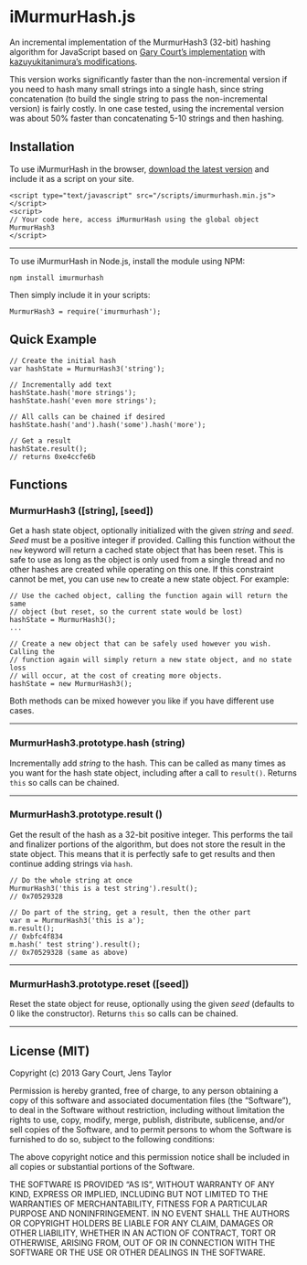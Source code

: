iMurmurHash.js
==============

An incremental implementation of the MurmurHash3 (32-bit) hashing algorithm for JavaScript based on [Gary Court’s implementation](https://github.com/garycourt/murmurhash-js) with [kazuyukitanimura’s modifications](https://github.com/kazuyukitanimura/murmurhash-js).

This version works significantly faster than the non-incremental version if you need to hash many small strings into a single hash, since string concatenation (to build the single string to pass the non-incremental version) is fairly costly. In one case tested, using the incremental version was about 50% faster than concatenating 5-10 strings and then hashing.

Installation
------------

To use iMurmurHash in the browser, [download the latest version](https://raw.github.com/jensyt/imurmurhash-js/master/imurmurhash.min.js) and include it as a script on your site.

    <script type="text/javascript" src="/scripts/imurmurhash.min.js"></script>
    <script>
    // Your code here, access iMurmurHash using the global object MurmurHash3
    </script>

------------------------------------------------------------------------

To use iMurmurHash in Node.js, install the module using NPM:

    npm install imurmurhash

Then simply include it in your scripts:

    MurmurHash3 = require('imurmurhash');

Quick Example
-------------

    // Create the initial hash
    var hashState = MurmurHash3('string');

    // Incrementally add text
    hashState.hash('more strings');
    hashState.hash('even more strings');

    // All calls can be chained if desired
    hashState.hash('and').hash('some').hash('more');

    // Get a result
    hashState.result();
    // returns 0xe4ccfe6b

Functions
---------

### MurmurHash3 (\[string\], \[seed\])

Get a hash state object, optionally initialized with the given *string* and *seed*. *Seed* must be a positive integer if provided. Calling this function without the `new` keyword will return a cached state object that has been reset. This is safe to use as long as the object is only used from a single thread and no other hashes are created while operating on this one. If this constraint cannot be met, you can use `new` to create a new state object. For example:

    // Use the cached object, calling the function again will return the same
    // object (but reset, so the current state would be lost)
    hashState = MurmurHash3();
    ...

    // Create a new object that can be safely used however you wish. Calling the
    // function again will simply return a new state object, and no state loss
    // will occur, at the cost of creating more objects.
    hashState = new MurmurHash3();

Both methods can be mixed however you like if you have different use cases.

------------------------------------------------------------------------

### MurmurHash3.prototype.hash (string)

Incrementally add *string* to the hash. This can be called as many times as you want for the hash state object, including after a call to `result()`. Returns `this` so calls can be chained.

------------------------------------------------------------------------

### MurmurHash3.prototype.result ()

Get the result of the hash as a 32-bit positive integer. This performs the tail and finalizer portions of the algorithm, but does not store the result in the state object. This means that it is perfectly safe to get results and then continue adding strings via `hash`.

    // Do the whole string at once
    MurmurHash3('this is a test string').result();
    // 0x70529328

    // Do part of the string, get a result, then the other part
    var m = MurmurHash3('this is a');
    m.result();
    // 0xbfc4f834
    m.hash(' test string').result();
    // 0x70529328 (same as above)

------------------------------------------------------------------------

### MurmurHash3.prototype.reset (\[seed\])

Reset the state object for reuse, optionally using the given *seed* (defaults to 0 like the constructor). Returns `this` so calls can be chained.

------------------------------------------------------------------------

License (MIT)
-------------

Copyright (c) 2013 Gary Court, Jens Taylor

Permission is hereby granted, free of charge, to any person obtaining a copy of this software and associated documentation files (the “Software”), to deal in the Software without restriction, including without limitation the rights to use, copy, modify, merge, publish, distribute, sublicense, and/or sell copies of the Software, and to permit persons to whom the Software is furnished to do so, subject to the following conditions:

The above copyright notice and this permission notice shall be included in all copies or substantial portions of the Software.

THE SOFTWARE IS PROVIDED “AS IS”, WITHOUT WARRANTY OF ANY KIND, EXPRESS OR IMPLIED, INCLUDING BUT NOT LIMITED TO THE WARRANTIES OF MERCHANTABILITY, FITNESS FOR A PARTICULAR PURPOSE AND NONINFRINGEMENT. IN NO EVENT SHALL THE AUTHORS OR COPYRIGHT HOLDERS BE LIABLE FOR ANY CLAIM, DAMAGES OR OTHER LIABILITY, WHETHER IN AN ACTION OF CONTRACT, TORT OR OTHERWISE, ARISING FROM, OUT OF OR IN CONNECTION WITH THE SOFTWARE OR THE USE OR OTHER DEALINGS IN THE SOFTWARE.

